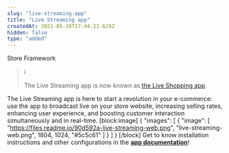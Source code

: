 ```yaml
---
slug: "live-streaming-app"
title: "Live Streaming app"
createdAt: 2021-05-20T17:44:22.629Z
hidden: false
type: "added"
---
```


<div class="badge" id="store-framework">Store Framework</div>

> ℹ️
>
> The Live Streaming app is now known as [the Live Shopping app](https://apps.vtex.com/liveshopping/p).

The Live Streaming app is here to start a revolution in your e-commerce: use the app to broadcast live on your store website, increasing selling rates, enhancing user experience, and boosting customer interaction simultaneously and in real-time.
[block:image]
{
  "images": [
    {
      "image": [
        "https://files.readme.io/90d592a-live-streaming-web.png",
        "live-streaming-web.png",
        1804,
        1024,
        "#5c5c61"
      ]
    }
  ]
}
[/block]
Get to know installation instructions and other configurations in the [**app documentation**](https://developers.vtex.com/vtex-developer-docs/docs/vtexventures-livestreaming)!